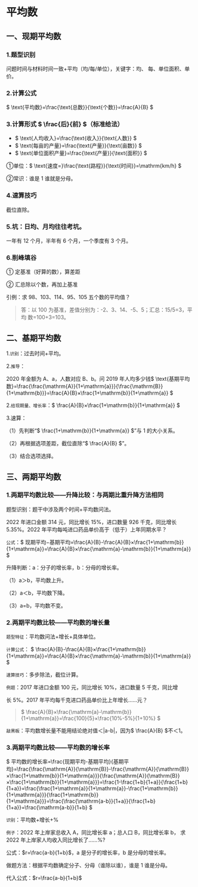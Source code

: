 # 平均数
## 一、现期平均数 
### 1.题型识别
问题时间与材料时间一致+平均（均/每/单位），关键字：均、 每、单位面积、单价。 

### 2.计算公式
$ \text{平均数}=\frac{\text{总数}}{\text{个数}}=\frac{A}{B} $

### 3.计算形式 $ \frac{后}{前} $（标准给法）
+ $ \text{人均收入}=\frac{\text{收入}}{\text{人数}} $
+ $ \text{每亩的产量}=\frac{\text{产量}}{\text{亩数}} $
+ $ \text{单位面积产量}=\frac{\text{产量}}{\text{面积}} $

①单位：$ \text{速度=}\frac{\text{路程}}{\text{时间}}=\mathrm{km/h} $ 

②常识：谁是 1 谁就是分母。

### 4.速算技巧
截位直除。

### 5.坑：日均、月均往往考坑。 
一年有 12 个月，半年有 6 个月，一个季度有 3 个月。

### 6.削峰填谷 
① 定基准（好算的数），算差距 

② 汇总除以个数，再加上基准 

引例：求 98、103、114、95、105 五个数的平均值？ 

> 答：以 100 为基准，差值分别为：-2、3、14、-5、5；汇总：15/5=3，平均 数=100+3=103。
>



## 二、基期平均数 
1.`识别`：过去时间+平均。 

2.`推导`： 

2020 年金额为 A、a，人数对应 B、b。问 2019 年人均多少钱$ \text{基期平均数}=\frac{\frac{\mathrm{A}}{1+\mathrm{a}}}{\frac{\mathrm{B}}{1+\mathrm{b}}}=\frac{A}{B}×\frac{1+\mathrm{b}}{1+\mathrm{a}} $

2.`给现期量、增长率`：$ \frac{A}{B}×\frac{1+\mathrm{b}}{1+\mathrm{a}} $

3.速算： 

（1）先判断“$ \frac{1+\mathrm{b}}{1+\mathrm{a}} $”与 1 的大小关系。 

（2）再根据选项差距，截位直除“$ \frac{A}{B} $”。 

（3）结合选项选择。



## 三、两期平均数 
### 1.两期平均数比较——升降比较：与两期比重升降方法相同 
题型识别：题干中涉及两个时间+平均数问法。 

2022 年进口金额 314 元，同比增长 15%，进口数量 926 千克，同比增长 5.35%。2022 年平均每吨进口药品单价高于（低于）上年同期水平？

`公式`：$ 现期平均−基期平均=\frac{A}{B}-\frac{A}{B}×\frac{1+\mathrm{b}}{1+\mathrm{a}}=\frac{A}{B}×\frac{\mathrm{a}-\mathrm{b}}{1+\mathrm{a}} $

升降判断：a：分子的增长率，b：分母的增长率。 

（1）a＞b，平均数上升。 

（2）a＜b，平均数下降。 

（3）a=b，平均数不变。 

### 2.两期平均数比较——平均数的增长量
`题型特征`：平均数问法+增长+具体单位。

`计算公式`： $ \frac{A}{B}-\frac{A}{B}×\frac{1+\mathrm{b}}{1+\mathrm{a}}=\frac{A}{B}×\frac{\mathrm{a}-\mathrm{b}}{1+\mathrm{a}} $

`速算技巧`：多步除法，截位计算。 

`例题`：2017 年进口金额 100 元，同比增长 10%，进口数量 5 千克，同比增 

长 5%。2017 年平均每千克进口药品单价比上年增长……元？

> $ \frac{A}{B}×\frac{\mathrm{a}-\mathrm{b}}{1+\mathrm{a}}=\frac{100}{5}×\frac{10\%-5\%}{1+10\%} $
>

`敲黑板`：平均数增长量不能用结论绝对值＜|a-b|，因为$ \frac{A}{B} $不＜1。

### 3.两期平均数比较——平均数的增长率
$ 平均数的增长率=\frac{现期平均-基期平均}{基期平均}=\frac{\frac{\mathrm{A}}{\mathrm{B}}-\frac{\mathrm{A}}{\mathrm{B}}×\frac{1+\mathrm{b}}{1+\mathrm{a}}}{\frac{\mathrm{A}}{\mathrm{B}}×\frac{1+\mathrm{b}}{1+\mathrm{a}}}=\frac{1-\frac{1+b}{1+a}}{\frac{1+b}{1+a}}=\frac{\frac{1+\mathrm{a}}{1+\mathrm{a}}-\frac{1+\mathrm{b}}{1+\mathrm{a}}}{\frac{1+\mathrm{b}}{1+\mathrm{a}}}=\frac{\frac{\mathrm{a-b}}{1+a}}{\frac{1+b}{1+a}}=\frac{\mathrm{a-b}}{1+b} $

`识别`：平均数+增长+% 

`例子`：2022 年上岸家总收入 A，同比增长率 a；总人口 B，同比增长率 b， 求 2022 年上岸家人均收入同比增长了……%?

公式：$r=\frac{a-b}{1+b}$，a 是分子的增长率，b 是分母的增长率。

做题方法：根据平均数确定分子、分母（谁除以谁），谁是 1 谁是分母。

代入公式：$r=\frac{a-b}{1+b}$
